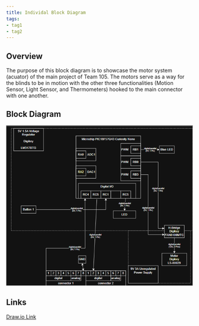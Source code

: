 ```yaml
---
title: Individal Block Diagram
tags:
- tag1
- tag2
---
```


## Overview
The purpose of this block diagram is to showcase the motor system (acuator) of the main project of Team 105. The motors serve as a way for the blinds to be in motion with the other three functionalities (Motion Sensor, Light Sensor, and Thermometers) hooked to the main connector with one another.


## Block Diagram 


![Indivial Block diagram ](https://github.com/apoolaZ/apoolaZ.github.io/blob/main/docs/01-Block-Diagram/t105_TDD.png)

## Links

[Draw.io Link](https://app.diagrams.net/#G1xXIYAvKuwPsKrjq1V6eLGsa49RCOz-dM#%7B%22pageId%22%3A%229SEZQWnZX4QmiDfSKDef%22%7D)